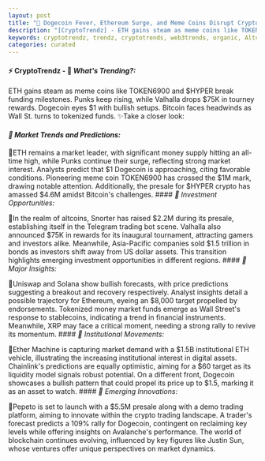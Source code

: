 ```yaml
---
layout: post
title: "🌌 Dogecoin Fever, Ethereum Surge, and Meme Coins Disrupt Crypto Landscape"
description: "[CryptoTrendz] - ETH gains steam as meme coins like TOKEN6900 and $HYPER break funding milestones. Punks keep rising, while Valhalla drops $75K in tourney rewards. Dogecoin eyes $1 with bullish setups. Bitcoin faces headwinds as Wall St. turns to tokenized funds."
keywords: cryptotrendz, trendz, cryptotrends, web3trends, organic, Altcoin, Trading, Dogecoin, Analyst, stablecoins, Avalanche, Trump, Investors, market, ETH, Crypto
categories: curated
---
```


#### ⚡ CryptoTrendz - 📌 *What's Trending?:*

ETH gains steam as meme coins like TOKEN6900 and $HYPER break funding milestones. Punks keep rising, while Valhalla drops $75K in tourney rewards. Dogecoin eyes $1 with bullish setups. Bitcoin faces headwinds as Wall St. turns to tokenized funds. ✨Take a closer look:


#### *🔖  Market Trends and Predictions:*  

🔹ETH remains a market leader, with significant money supply hitting an all-time high, while Punks continue their surge, reflecting strong market interest. Analysts predict that $1 Dogecoin is approaching, citing favorable conditions. Pioneering meme coin TOKEN6900 has crossed the $1M mark, drawing notable attention. Additionally, the presale for $HYPER crypto has amassed $4.6M amidst Bitcoin's challenges. #### *🔖  Investment Opportunities:*  

🔹In the realm of altcoins, Snorter has raised $2.2M during its presale, establishing itself in the Telegram trading bot scene. Valhalla also announced $75K in rewards for its inaugural tournament, attracting gamers and investors alike. Meanwhile, Asia-Pacific companies sold $1.5 trillion in bonds as investors shift away from US dollar assets. This transition highlights emerging investment opportunities in different regions. #### *🔖  Major Insights:*  

🔹Uniswap and Solana show bullish forecasts, with price predictions suggesting a breakout and recovery respectively. Analyst insights detail a possible trajectory for Ethereum, eyeing an $8,000 target propelled by endorsements. Tokenized money market funds emerge as Wall Street's response to stablecoins, indicating a trend in financial instruments. Meanwhile, XRP may face a critical moment, needing a strong rally to revive its momentum. #### *🔖  Institutional Movements:*  

🔹Ether Machine is capturing market demand with a $1.5B institutional ETH vehicle, illustrating the increasing institutional interest in digital assets. Chainlink's predictions are equally optimistic, aiming for a $60 target as its liquidity model signals robust potential. On a different front, Dogecoin showcases a bullish pattern that could propel its price up to $1.5, marking it as an asset to watch. #### *🔖  Emerging Innovations:*  

🔹Pepeto is set to launch with a $5.5M presale along with a demo trading platform, aiming to innovate within the crypto trading landscape. A trader's forecast predicts a 109% rally for Dogecoin, contingent on reclaiming key levels while offering insights on Avalanche's performance. The world of blockchain continues evolving, influenced by key figures like Justin Sun, whose ventures offer unique perspectives on market dynamics.